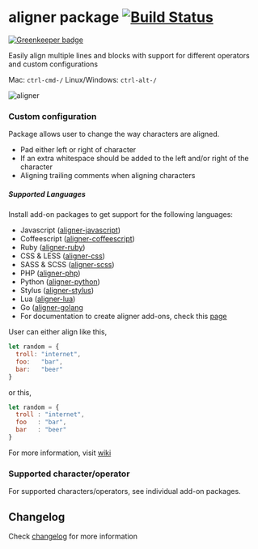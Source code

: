 # aligner package [![Build Status](https://img.shields.io/travis/adrianlee44/atom-aligner/master.svg?style=flat-square)](https://travis-ci.org/adrianlee44/atom-aligner)

[![Greenkeeper badge](https://badges.greenkeeper.io/adrianlee44/atom-aligner.svg)](https://greenkeeper.io/)

Easily align multiple lines and blocks with support for different operators and custom configurations

Mac: `ctrl-cmd-/` Linux/Windows: `ctrl-alt-/`

![aligner](https://raw.github.com/adrianlee44/atom-aligner/master/demo.gif)

### Custom configuration
Package allows user to change the way characters are aligned.
- Pad either left or right of character
- If an extra whitespace should be added to the left and/or right of the character
- Aligning trailing comments when aligning characters

##### Supported Languages
Install add-on packages to get support for the following languages:
- Javascript ([aligner-javascript](https://github.com/adrianlee44/atom-aligner-javascript))
- Coffeescript ([aligner-coffeescript](https://github.com/adrianlee44/atom-aligner-coffeescript))
- Ruby ([aligner-ruby](https://github.com/adrianlee44/atom-aligner-ruby))
- CSS & LESS ([aligner-css](https://github.com/adrianlee44/atom-aligner-css))
- SASS & SCSS ([aligner-scss](https://github.com/adrianlee44/atom-aligner-scss))
- PHP ([aligner-php](https://github.com/adrianlee44/atom-aligner-php))
- Python ([aligner-python](https://github.com/adrianlee44/atom-aligner-python))
- Stylus ([aligner-stylus](https://github.com/adrianlee44/atom-aligner-stylus))
- Lua ([aligner-lua](https://github.com/adrianlee44/atom-aligner-lua))
- Go ([aligner-golang](https://github.com/timfallmk/atom-aligner-golang)
- For documentation to create aligner add-ons, check this  [page](https://github.com/adrianlee44/atom-aligner/wiki/Creating-aligner-add-ons)

User can either align like this,
```javascript
let random = {
  troll: "internet",
  foo:   "bar",
  bar:   "beer"
}
```
or this,
```javascript
let random = {
  troll : "internet",
  foo   : "bar",
  bar   : "beer"
}
```
For more information, visit [wiki](https://github.com/adrianlee44/atom-aligner/wiki/User-configurations)

### Supported character/operator
For supported characters/operators, see individual add-on packages.

## Changelog
Check [changelog](https://github.com/adrianlee44/atom-aligner/blob/master/CHANGELOG.md) for more information
